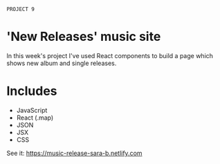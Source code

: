 `PROJECT 9`

# 'New Releases' music site

In this week's project I've used React components to build a page which shows new album and single releases.


# Includes
* JavaScript
* React (.map)
* JSON
* JSX
* CSS

See it: https://music-release-sara-b.netlify.com
